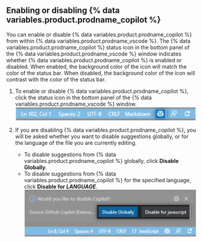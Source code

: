 ## Enabling or disabling {% data variables.product.prodname_copilot %}

You can enable or disable {% data variables.product.prodname_copilot %} from within {% data variables.product.prodname_vscode %}. The {% data variables.product.prodname_copilot %} status icon in the bottom panel of the {% data variables.product.prodname_vscode %} window indicates whether {% data variables.product.prodname_copilot %} is enabled or disabled. When enabled, the background color of the icon will match the color of the status bar. When disabled, the background color of the icon will contrast with the color of the status bar.

1. To enable or disable {% data variables.product.prodname_copilot %}, click the status icon in the bottom panel of the {% data variables.product.prodname_vscode %} window.
   ![Screenshot of the status icon in {% data variables.product.prodname_vscode %}](/assets/images/help/copilot/status-icon-visual-studio-code.png)
2. If you are disabling {% data variables.product.prodname_copilot %}, you will be asked whether you want to disable suggestions globally, or for the language of the file you are currently editing.

   - To disable suggestions from {% data variables.product.prodname_copilot %} globally, click **Disable Globally**.
   - To disable suggestions from {% data variables.product.prodname_copilot %} for the specified language, click **Disable for _LANGUAGE_**.
   ![Screenshot of option to disable {% data variables.product.prodname_copilot %} globally or for the current language](/assets/images/help/copilot/disable-copilot-global-or-langugage.png)
